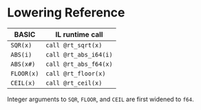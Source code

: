 # Lowering Reference

| BASIC         | IL runtime call |
|---------------|-----------------|
| `SQR(x)`      | `call @rt_sqrt(x)` |
| `ABS(i)`      | `call @rt_abs_i64(i)` |
| `ABS(x#)`     | `call @rt_abs_f64(x)` |
| `FLOOR(x)`    | `call @rt_floor(x)` |
| `CEIL(x)`     | `call @rt_ceil(x)` |

Integer arguments to `SQR`, `FLOOR`, and `CEIL` are first widened to `f64`.
